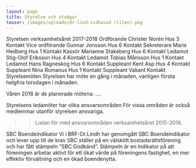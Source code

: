 ```yaml
---
layout: page
title: Styrelse och stadgar
teaser: /images/uploads/dr-lind-sidhuvud (liten).png
---
```

Styrelsen verksamhetsåret 2017-2018
Ordförande	Christer Norén	Hus 3	Kontakt
Vice ordförande	Gunnar Jonsson	Hus 6	Kontakt
Sekreterare	Marie Hedberg	Hus 1	Kontakt
Kassör	Marianne Stakeberg	Hus 6	Kontakt
Ledamot	Stig-Olof Eriksson	Hus 4	Kontakt
Ledamot	Tobias Månsson	Hus 1	Kontakt
Ledamot	Hans Ragneskog	Hus 6	Kontakt
Suppleant	Kent Asp	Hus 4	Kontakt
Suppleant	Nina Romanus	Hus 1	Kontakt
Suppleant	Vakant		Kontakt
Styrelsemöten
Styrelsen har möte en gång i månaden, vanligen första helgfria torsdagen i månaden.

Våren 2018 är de planerade mötena: ….

Styrelsens ledamöter har olika ansvarsområden
För vissa områden är också medlemmar utanför styrelsen ansvariga.
>>Listan för med ansvarsområden verksamhetsåret 2015-2016.

SBC Boendeindikator
Vi i BRF-Dr.Lindh har genomgått SBC Boendeindikator och lever upp till de krav SBC ställer på en välskött bostadsrättsförening och har fått stämpeln ”SBC Godkänd”. Stämpeln är en indikator på att föreningen arbetar aktivt för ett ökat värde på föreningens fastighet, en mer effektiv förvaltning och en ökad boendenytta.
